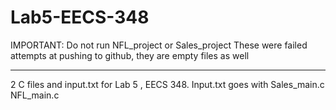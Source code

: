 # Lab5-EECS-348
IMPORTANT:
Do not run NFL_project or Sales_project
These were failed attempts at pushing to github, they are empty files as well
*****************************************************************************

2 C files and input.txt for Lab 5 , EECS 348. 
Input.txt goes with Sales_main.c
NFL_main.c

